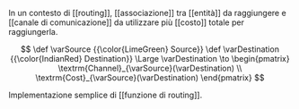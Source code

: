 In un contesto di [[routing]], [[associazione]] tra [[entità]] da raggiungere e [[canale di comunicazione]] da utilizzare più [[costo]] totale per raggiungerla.

$$
\def \varSource {{\color{LimeGreen} Source}}
\def \varDestination {{\color{IndianRed} Destination}}
\Large
\varDestination \to 
\begin{pmatrix}
	\textrm{Channel}_{\varSource}(\varDestination)
	\\
	\textrm{Cost}_{\varSource}(\varDestination)
\end{pmatrix}
$$

Implementazione semplice di [[funzione di routing]].
